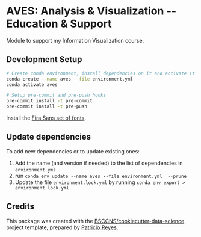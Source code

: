 # AVES: Analysis & Visualization -- Education & Support

Module to support my Information Visualization course.

## Development Setup

```sh
# Create conda environment, install dependencies on it and activate it
conda create --name aves --file environment.yml
conda activate aves

# Setup pre-commit and pre-push hooks
pre-commit install -t pre-commit
pre-commit install -t pre-push
```

Install the [Fira Sans set of fonts](https://bboxtype.com/typefaces/FiraSans/#!layout=specimen).

## Update dependencies

To add new dependencies or to update existing ones:

1. Add the name (and version if needed) to the list of dependencies in `environment.yml`
2. run `conda env update --name aves --file environment.yml  --prune`
3. Update the file `environment.lock.yml` by running `conda env export > environment.lock.yml`

## Credits

This package was created with the [BSCCNS/cookiecutter-data-science](https://github.com/BSCCNS/) project template, prepared by [Patricio Reyes](http://twitter.com/pareyesv).
